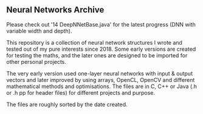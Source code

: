 ## Neural Networks Archive

Please check out '14 DeepNNetBase.java' for the latest progress (DNN with variable width and depth).

This repository is a collection of neural network structures I wrote and tested out of my pure interests since 2018. Some early versions are created for testing the maths, and the later ones are designed to be imported for other personal projects.

The very early version used one-layer neural networks with input & output vectors and later improved by using arrays, OpenCL, OpenCV and different mathematical methods and optimisations. The files are in C, C++ or Java (.h or .h pp for header files) for different projects and purpose.

The files are roughly sorted by the date created.
